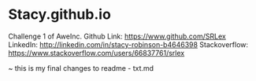 # Stacy.github.io
Challenge 1 of AweInc.
Github Link:  https://www.github.com/SRLex
LinkedIn:  http://linkedin.com/in/stacy-robinson-b4646398
Stackoverflow:  https://www.stackoverflow.com/users/66837761/srlex

~ this is my final changes to readme - txt.md
